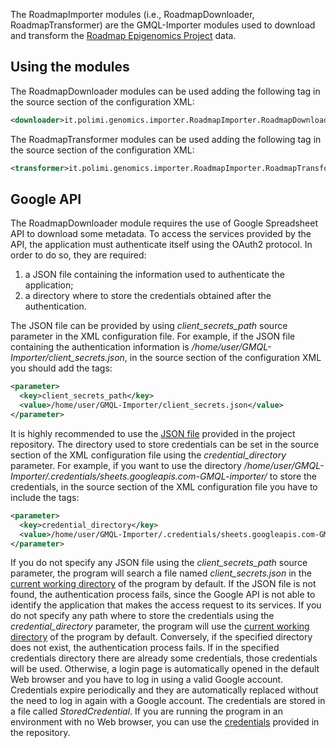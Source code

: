 The RoadmapImporter modules (i.e., RoadmapDownloader, RoadmapTransformer) are the GMQL-Importer modules used to download and transform the [Roadmap Epigenomics Project](http://www.roadmapepigenomics.org/) data.

## Using the modules
The RoadmapDownloader modules can be used adding the following tag in the source section of the configuration XML:
```XML
<downloader>it.polimi.genomics.importer.RoadmapImporter.RoadmapDownloader</downloader>
```
The RoadmapTransformer modules can be used adding the following tag in the source section of the configuration XML:
```XML
<transformer>it.polimi.genomics.importer.RoadmapImporter.RoadmapTransformer</transformer>
```

## Google API
The RoadmapDownloader module requires the use of Google Spreadsheet API to download some metadata. To access the services provided by the API, the application must authenticate itself using the OAuth2 protocol. In order to do so, they are required:
1. a JSON file containing the information used to authenticate the application;
2. a directory where to store the credentials obtained after the authentication.

The JSON file can be provided by using _client_secrets_path_ source parameter in the XML configuration file. 
For example, if the JSON file containing the authentication information is _/home/user/GMQL-Importer/client_secrets.json_, in the source section of the configuration XML you should add the tags:
```XML
<parameter>
  <key>client_secrets_path</key>
  <value>/home/user/GMQL-Importer/client_secrets.json</value>
</parameter>
```
It is highly recommended to use the [JSON file](https://github.com/DEIB-GECO/GMQL-Importer/blob/RoadmapImporter/client_secrets.json) provided in the project repository.
The directory used to store credentials can be set in the source section of the XML configuration file using the _credential_directory_ parameter.
For example, if you want to use the directory _/home/user/GMQL-Importer/.credentials/sheets.googleapis.com-GMQL-importer/_ to store the credentials, in the source section of the XML configuration file you have to include the tags:
```XML
<parameter>
  <key>credential_directory</key>
  <value>/home/user/GMQL-Importer/.credentials/sheets.googleapis.com-GMQL-importer/</value>
</parameter>
```
If you do not specify any JSON file using the _client_secrets_path_ source parameter, the program will search a file named _client_secrets.json_ in the [current working directory](https://en.wikipedia.org/wiki/Working_directory) of the program by default. If the JSON file is not found, the authentication process fails, since the Google API is not able to identify the application that makes the access request to its services.
If you do not specify any path where to store the credentials using the _credential_directory_ parameter, the program will use the [current working directory](https://en.wikipedia.org/wiki/Working_directory) of the program by default. Conversely, if the specified directory does not exist, the authentication process fails. If in the specified credentials directory there are already some credentials, those credentials will be used. Otherwise, a login page is automatically opened in the default Web browser and you have to log in using a valid Google account. Credentials expire periodically and they are automatically replaced without the need to log in again with a Google account. The credentials are stored in a file called _StoredCredential_. If you are running the program in an environment with no Web browser, you can use the [credentials](https://github.com/DEIB-GECO/GMQL-Importer/blob/RoadmapImporter/.credentials/sheets.googleapis.com-GMQL-importer/StoredCredential) provided in the repository.

